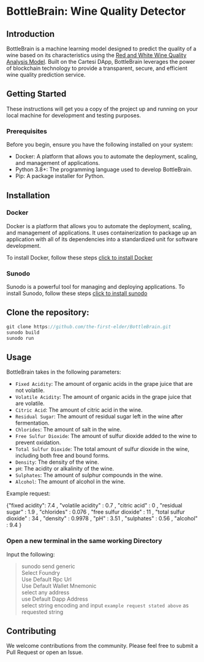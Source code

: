 # BottleBrain: Wine Quality Detector

## Introduction

BottleBrain is a machine learning model designed to predict the quality of a wine based on its characteristics using the [Red and White Wine Quality Analysis Model](https://www.kaggle.com/datasets/saigeethac/red-and-white-wine-quality-datasets). Built on the Cartesi DApp, BottleBrain leverages the power of blockchain technology to provide a transparent, secure, and efficient wine quality prediction service.

## Getting Started

These instructions will get you a copy of the project up and running on your local machine for development and testing purposes.

### Prerequisites

Before you begin, ensure you have the following installed on your system:

- Docker: A platform that allows you to automate the deployment, scaling, and management of applications.
- Python 3.8+: The programming language used to develop BottleBrain.
- Pip: A package installer for Python.

## Installation

### Docker

Docker is a platform that allows you to automate the deployment, scaling, and management of applications. It uses containerization to package up an application with all of its dependencies into a standardized unit for software development.

To install Docker, follow these steps [click to install Docker](https://docs.docker.com/get-docker/)

### Sunodo

Sunodo is a powerful tool for managing and deploying applications. To install Sunodo, follow these steps [click to install sunodo](https://docs.sunodo.io/guide/introduction/installing)

## Clone the repository:

```javascript
git clone https://github.com/the-first-elder/BottleBrain.git
sunodo build
sunodo run
```

## Usage

BottleBrain takes in the following parameters:

- `Fixed Acidity`: The amount of organic acids in the grape juice that are not volatile.
- `Volatile Acidity`: The amount of organic acids in the grape juice that are volatile.
- `Citric Acid`: The amount of citric acid in the wine.
- `Residual Sugar`: The amount of residual sugar left in the wine after fermentation.
- `Chlorides`: The amount of salt in the wine.
- `Free Sulfur Dioxide`: The amount of sulfur dioxide added to the wine to prevent oxidation.
- `Total Sulfur Dioxide`: The total amount of sulfur dioxide in the wine, including both free and bound forms.
- `Density`: The density of the wine.
- `pH`: The acidity or alkalinity of the wine.
- `Sulphates`: The amount of sulphur compounds in the wine.
- `Alcohol`: The amount of alcohol in the wine.

Example request:

{"fixed acidity": 7.4 , "volatile acidity" : 0.7 , "citric
acid" : 0 , "residual sugar" : 1.9 , "chlorides" : 0.076 , "free sulfur dioxide"
: 11 , "total sulfur dioxide" : 34 , "density" : 0.9978 , "pH" : 3.51 ,
"sulphates" : 0.56 , "alcohol" : 9.4 }

### Open a new terminal in the same working Directory

Input the following:


> sunodo send generic <br/>
>    Select Foundry <br/>
>    Use Default Rpc Url <br/>
>    Use Default Wallet Mnemonic <br/>
>    select any address <br/>
>    use Default Dapp Address <br/>
>    select string encoding and input `example request stated above` as requested string


## Contributing

We welcome contributions from the community. Please feel free to submit a Pull Request or open an Issue.
